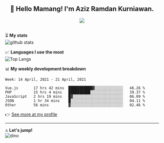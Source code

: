 <h2 align="center">👋 Hello Mamang! I'm Aziz Ramdan Kurniawan.</h2>  
<p align="center">
  <img src="https://komarev.com/ghpvc/?username=azizramdan"> <br><br>
</p>
    
⏳ **My stats**  
![github stats](https://github-readme-stats.vercel.app/api?username=azizramdan&show_icons=true&count_private=true&title_color=000&hide_border=true&hide_title=true)  

📈 **Languages I use the most**  
![Top Langs](https://github-readme-stats.vercel.app/api/top-langs/?username=azizramdan&layout=compact&langs_count=6&hide=tsql&hide_border=true&hide_title=true&exclude_repo=Futsal-Go,Futsal-Go-Admin,Sistem-Informasi-Sensus-Harian-Rawat-Inap)  

📊 **My weekly development breakdown**
<!--START_SECTION:waka-->
```text
Week: 14 April, 2021 - 21 April, 2021

Vue.js       17 hrs 42 mins  ███████████▓░░░░░░░░░░░░░   46.26 % 
PHP          15 hrs 4 mins   ██████████░░░░░░░░░░░░░░░   39.37 % 
JavaScript   2 hrs 19 mins   █▓░░░░░░░░░░░░░░░░░░░░░░░   06.09 % 
JSON         1 hr 34 mins    █░░░░░░░░░░░░░░░░░░░░░░░░   04.11 % 
Other        56 mins         ▓░░░░░░░░░░░░░░░░░░░░░░░░   02.46 % 
```
<!--END_SECTION:waka-->
👉 [See more at my profile](https://wakatime.com/@azizramdan)
***
🔝 **Let's jump!**  
![dino](https://raw.githubusercontent.com/azizramdan/azizramdan/master/dino.gif)  

